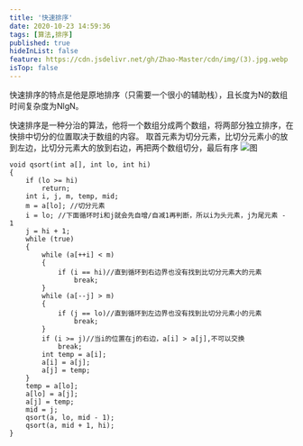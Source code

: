 ```yaml
---
title: '快速排序'
date: 2020-10-23 14:59:36
tags: [算法,排序]
published: true
hideInList: false
feature: https://cdn.jsdelivr.net/gh/Zhao-Master/cdn/img/(3).jpg.webp
isTop: false
---
```

快速排序的特点是他是原地排序（只需要一个很小的辅助栈），且长度为N的数组时间复杂度为NlgN。
<!-- more -->
快速排序是一种分治的算法，他将一个数组分成两个数组，将两部分独立排序，在快排中切分的位置取决于数组的内容。
取首元素为切分元素，比切分元素小的放到左边，比切分元素大的放到右边，再把两个数组切分，最后有序
![图](https://cdn.jsdelivr.net/gh/ZSakuraTears/cdn/img/QQ%E5%9B%BE%E7%89%8720201015164728.jpg)
```C/C++
void qsort(int a[], int lo, int hi)
{
    if (lo >= hi)
        return;
    int i, j, m, temp, mid;
    m = a[lo]; //切分元素
    i = lo; //下面循环时i和j就会先自增/自减1再判断，所以i为头元素，j为尾元素 - 1
    j = hi + 1;
    while (true)
    {
        while (a[++i] < m)
        {
            if (i == hi)//直到循环到右边界也没有找到比切分元素大的元素
                break;
        }
        while (a[--j] > m)
        {
            if (j == lo)//直到循环到左边界也没有找到比切分元素小的元素
                break;
        }
        if (i >= j)//当i的位置在j的右边，a[i] > a[j],不可以交换
            break;
        int temp = a[i];
        a[i] = a[j];
        a[j] = temp;
    }
    temp = a[lo];
    a[lo] = a[j];
    a[j] = temp;
    mid = j;
    qsort(a, lo, mid - 1);
    qsort(a, mid + 1, hi);
}
```